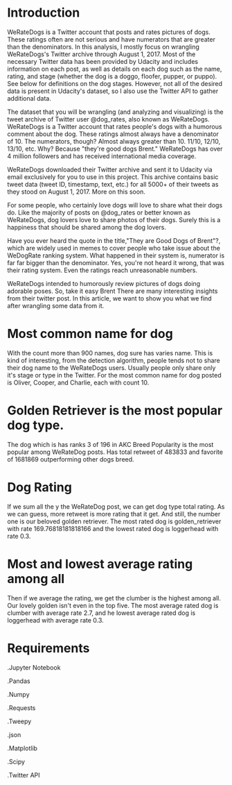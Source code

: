 # Introduction
WeRateDogs is a Twitter account that posts and rates pictures of dogs. These ratings often are not serious and have numerators that are greater than the denominators. In this analysis, I mostly focus on wrangling WeRateDogs's Twitter archive through August 1, 2017. Most of the necessary Twitter data has been provided by Udacity and includes information on each post, as well as details on each dog such as the name, rating, and stage (whether the dog is a doggo, floofer, pupper, or puppo). See below for definitions on the dog stages. However, not all of the desired data is present in Udacity's dataset, so I also use the Twitter API to gather additional data.

The dataset that you will be wrangling (and analyzing and visualizing) is the tweet archive of Twitter user @dog_rates, also known as WeRateDogs. WeRateDogs is a Twitter account that rates people's dogs with a humorous comment about the dog. These ratings almost always have a denominator of 10. The numerators, though? Almost always greater than 10. 11/10, 12/10, 13/10, etc. Why? Because "they're good dogs Brent." WeRateDogs has over 4 million followers and has received international media coverage.

WeRateDogs downloaded their Twitter archive and sent it to Udacity via email exclusively for you to use in this project. This archive contains basic tweet data (tweet ID, timestamp, text, etc.) for all 5000+ of their tweets as they stood on August 1, 2017. More on this soon.

For some people, who certainly love dogs will love to share what their dogs do. Like the majority of posts on @dog_rates or better known as WeRateDogs, dog lovers love to share photos of their dogs. Surely this is a happiness that should be shared among the dog lovers.

Have you ever heard the quote in the title,"They are Good Dogs of Brent"?, which are widely used in memes to cover people who take issue about the WeDogRate ranking system. What happened in their system is, numerator is far far bigger than the denominator. Yes, you're not heard it wrong, that was their rating system. Even the ratings reach unreasonable numbers.

WeRateDogs intended to humorously review pictures of dogs doing adorable poses. So, take it easy Brent
There are many interesting insights from their twitter post. In this article, we want to show you what we find after wrangling some data from it.

# Most common name for dog
With the count more than 900 names, dog sure has varies name. This is kind of interesting, from the detection algorithm, people tends not to share their dog name to the WeRateDogs users. Usually people only share only it's stage or type in the Twitter.
For the most common name for dog posted is Oliver, Cooper, and Charlie, each with count 10.

# Golden Retriever is the most popular dog type.
The dog which is has ranks 3 of 196 in AKC Breed Popularity is the most popular among WeRateDog posts. Has total retweet of 483833 and favorite of 1681869 outperforming other dogs breed.

#  Dog Rating
If we sum all the y the WeRateDog post, we can get dog type total rating. As we can guess, more retweet is more rating that it get. And still, the number one is our beloved golden retriever. The most rated dog is golden_retriever with rate 169.76818181818166 and the lowest rated dog is loggerhead with rate 0.3.

# Most and lowest average rating among all
Then if we average the rating, we get the clumber is the highest among all. Our lovely golden isn't even in the top five. The most average rated dog is clumber with average rate 2.7, and he lowest average rated dog is loggerhead with average rate 0.3.

# Requirements

.Jupyter Notebook

.Pandas

.Numpy

.Requests

.Tweepy

.json

.Matplotlib

.Scipy

.Twitter API
